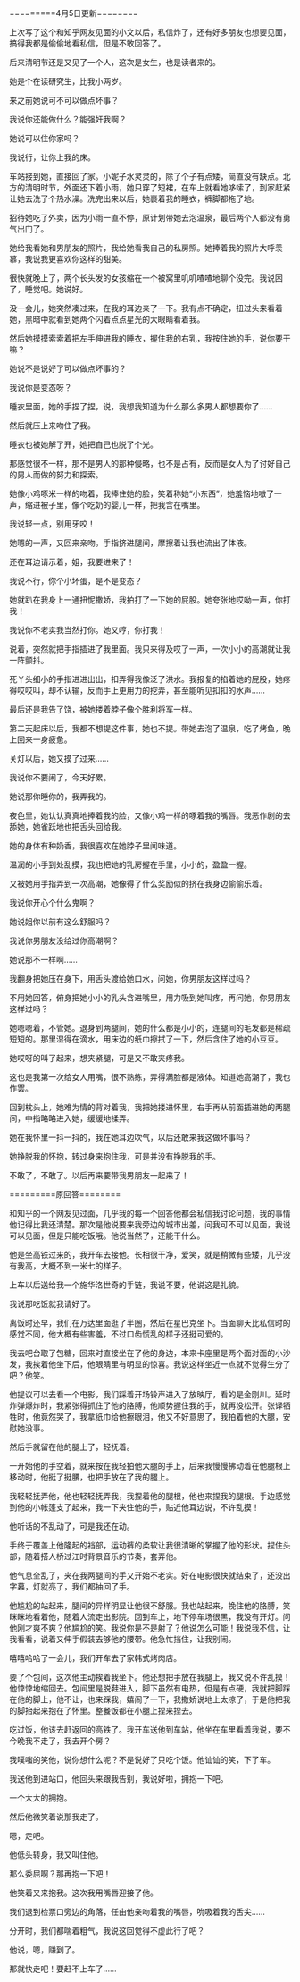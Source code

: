 =========4月5日更新========

上次写了这个和知乎网友见面的小文以后，私信炸了，还有好多朋友也想要见面，搞得我都是偷偷地看私信，但是不敢回答了。

后来清明节还是又见了一个人，这次是女生，也是读者来的。

她是个在读研究生，比我小两岁。

来之前她说可不可以做点坏事？

我说你还能做什么？能强奸我啊？

她说可以住你家吗？

我说行，让你上我的床。



车站接到她，直接回了家。小妮子水灵灵的，除了个子有点矮，简直没有缺点。北方的清明时节，外面还下着小雨，她只穿了短裙，在车上就看她哆嗦了，到家赶紧让她去洗了个热水澡。洗完出来以后，她裹着我的睡衣，裤脚都拖了地。

招待她吃了外卖，因为小雨一直不停，原计划带她去泡温泉，最后两个人都没有勇气出门了。

她给我看她和男朋友的照片，我给她看我自己的私房照。她捧着我的照片大呼羡慕，我说我更喜欢你这样的甜美。

很快就晚上了，两个长头发的女孩缩在一个被窝里叽叽喳喳地聊个没完。我说困了，睡觉吧。她说好。

没一会儿，她突然凑过来，在我的耳边亲了一下。我有点不确定，扭过头来看着她，黑暗中就看到她两个闪着点点星光的大眼睛看着我。

然后她摸摸索索着把左手伸进我的睡衣，握住我的右乳，我按住她的手，说你要干嘛？

她说不是说好了可以做点坏事的？

我说你是变态呀？

睡衣里面，她的手捏了捏，说，我想我知道为什么那么多男人都想要你了……

然后就压上来吻住了我。

睡衣也被她解了开，她把自己也脱了个光。

那感觉很不一样，那不是男人的那种侵略，也不是占有，反而是女人为了讨好自己的男人而做的努力和探索。

她像小鸡啄米一样的吻着，我捧住她的脸，笑着称她“小东西”，她羞恼地嗷了一声，缩进被子里，像个吃奶的婴儿一样，把我含在嘴里。

我说轻一点，别用牙咬！

她嗯的一声，又回来亲吻。手指挤进腿间，摩擦着让我也流出了体液。

还在耳边请示着，姐，我要进来了！

我说不行，你个小坏蛋，是不是变态？

她就趴在我身上一通扭怩撒娇，我拍打了一下她的屁股。她夸张地哎呦一声，你打我！

我说你不老实我当然打你。她又哼，你打我！

说着，突然就把手指插进了我里面。我只来得及哎了一声，一次小小的高潮就让我一阵颤抖。

死丫头细小的手指进进出出，扣弄得我像泛了洪水。我报复的掐着她的屁股，她疼得哎哎叫，却不认输，反而手上更用力的挖弄，甚至能听见扣扣的水声……

最后还是我告了饶，被她搂着脖子像个胜利将军一样。

第二天起床以后，我都不想提这件事，她也不提。带她去泡了温泉，吃了烤鱼，晚上回来一身疲惫。

关灯以后，她又摸了过来……

我说你不要闹了，今天好累。

她说那你睡你的，我弄我的。

夜色里，她认认真真地捧着我的脸，又像小鸡一样的啄着我的嘴唇。我恶作剧的去舔她，她雀跃地也把舌头回给我。

她的身体有种奶香，我很喜欢在她脖子里闻味道。

温润的小手到处乱摸，我也把她的乳房握在手里，小小的，盈盈一握。

又被她用手指弄到一次高潮，她像得了什么奖励似的挤在我身边偷偷乐着。

我说你开心个什么鬼啊？

她说姐你以前有这么舒服吗？

我说你男朋友没给过你高潮啊？

她说那不一样啊……

我翻身把她压在身下，用舌头渡给她口水，问她，你男朋友这样过吗？

不用她回答，俯身把她小小的乳头含进嘴里，用力吸到她叫疼，再问她，你男朋友这样过吗？

她嗯嗯着，不管她。退身到两腿间，她的什么都是小小的，连腿间的毛发都是稀疏短短的。那里湿得在滴水，用床边的纸巾擦拭了一下，然后含住了她的小豆豆。

她哎呀的叫了起来，想夹紧腿，可是又不敢夹疼我。

这也是我第一次给女人用嘴，很不熟练，弄得满脸都是液体。知道她高潮了，我也作罢。

回到枕头上，她难为情的背对着我，我把她搂进怀里，右手再从前面插进她的两腿间，中指略略进入她，缓缓地揉弄。

她在我怀里一抖一抖的，我在她耳边吹气，以后还敢来我这做坏事吗？

她挣脱我的怀抱，转过身来抱住我，可是并没有挣脱我的手。

不敢了，不敢了。以后再来要带我男朋友一起来了！

=========原回答========

和知乎的一个网友见过面，几乎我的每一个回答他都会私信我讨论问题，我的事情他记得比我还清楚。那次是他说要来我旁边的城市出差，问我可不可以见面，我说可以见面，但是只能吃饭哦。他说当然了，还能干什么。

他是坐高铁过来的，我开车去接他。长相很干净，爱笑，就是稍微有些矮，几乎没有我高，大概不到一米七的样子。

上车以后送给我一个施华洛世奇的手链，我说不要，他说这是礼貌。

我说那吃饭就我请好了。

离饭时还早，我们在万达里面逛了半圈，然后在星巴克坐下。当面聊天比私信时的感觉不同，他大概有些害羞，不过口齿慌乱的样子还挺可爱的。

我去吧台取了包糖，回来时直接坐在了他的身边，本来卡座里是两个面对面的小沙发，我挨着他坐下后，他眼睛里有明显的惊喜。我说这样坐近一点就不觉得生分了吧？他笑。

他提议可以去看一个电影，我们踩着开场铃声进入了放映厅，看的是金刚川。延时炸弹爆炸时，我紧张得抓住了他的胳膊，他顺势握住我的手，就再没松开。张译牺牲时，他竟然哭了，我拿纸巾给他擦眼泪，他又不好意思了，我拍着他的大腿，安慰她没事。

然后手就留在他的腿上了，轻抚着。

一开始他的手空着，就来按在我轻拍他大腿的手上，后来我慢慢拂动着在他腿根上移动时，他挺了挺腰，也把手放在了我的腿上。

我轻轻抚弄他，他也轻轻抚弄我，我捏着他的腿根，他也来捏我的腿根。手边感觉到他的小帐篷支了起来，我一下夹住他的手，贴近他耳边说，不许乱摸！

他听话的不乱动了，可是我还在动。

手终于覆盖上他隆起的裆部，运动裤的柔软让我很清晰的掌握了他的形状。捏住头部，随着搭人桥过江时背景音乐的节奏，套弄他。

他气息全乱了，夹在我两腿间的手又开始不老实。好在电影很快就结束了，还没出字幕，灯就亮了，我们都抽回了手。

他尴尬的站起来，腿间的异样明显让他很不舒服。我也站起来，挽住他的胳膊，笑眯眯地看着他，随着人流走出影院。回到车上，地下停车场很黑，我没有开灯。问他刚才爽不爽？他尴尬的笑。我说你是不是射了？他说怎么可能！我说我不信，让我看看，说着又伸手假装去够他的腰带。他急忙挡住，让我别闹。

嘻嘻哈哈了一会儿，我们开车去了家韩式烤肉店。

要了个包间，这次他主动挨着我坐下。他还想把手放在我腿上，我又说不许乱摸！他悻悻地缩回去。包间里是脱鞋进入，脚下虽然有电热，但是有点硬，我就把脚踩在他的脚上，他不让，也来踩我，嬉闹了一下，我撒娇说地上太凉了，于是他把我的脚抬起来抱在了怀里。整餐饭都在小腿上捏来捏去。

吃过饭，他该去赶返回的高铁了。我开车送他到车站，他坐在车里看着我说，要不今晚我不走了，我去开个房？

我噗嗤的笑他，说你想什么呢？不是说好了只吃个饭。他讪讪的笑，下了车。

我送他到进站口，他回头来跟我告别，我说好啦，拥抱一下吧。

一个大大的拥抱。

然后他微笑着说那我走了。

嗯，走吧。

他低头转身，我又叫住他。

那么委屈啊？那再抱一下吧！

他笑着又来抱我。这次我用嘴唇迎接了他。

我们退到检票口旁边的角落，任由他亲吻着我的嘴唇，吮吸着我的舌尖……

分开时，我们都喘着粗气，我说这回觉得不虚此行了吧？

他说，嗯，赚到了。

那就快走吧！要赶不上车了……
